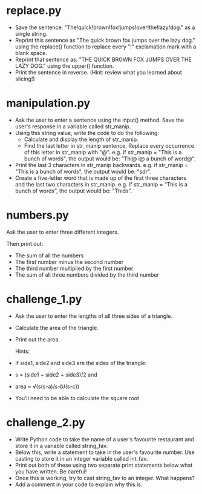 # replace.py
- Save the sentence: "The!quick!brown!fox!jumps!over!the!lazy!dog." as a single string.
- Reprint this sentence as "The quick brown fox jumps over the lazy dog." using the replace() function to replace every "!" exclamation mark with a blank space.
- Reprint that sentence as: "THE QUICK BROWN FOX JUMPS OVER THE LAZY DOG." using the upper() function.
- Print the sentence in reverse. (Hint: review what you learned about slicing!)

# manipulation.py
- Ask the user to enter a sentence using the input() method. Save the user's response in a variable called str_manip.
- Using this string value, write the code to do the following:
  + Calculate and display the length of str_manip.
  + Find the last letter in str_manip sentence. Replace every occurrence of this letter in str_manip with "@".
    e.g. if str_manip = "This is a bunch of words", the output would be: "Thi@ i@ a bunch of word@".
- Print the last 3 characters in str_manip backwards.
    e.g. if str_manip = "This is a bunch of words", the output would be: "sdr".
- Create a five-letter word that is made up of the first three characters and the last two characters in str_manip.
    e.g. if str_manip = “This is a bunch of words”, the output would be: "Thids".

# numbers.py
Ask the user to enter three different integers.

Then print out:
- The sum of all the numbers
- The first number minus the second number
- The third number multiplied by the first number
- The sum of all three numbers divided by the third number

# challenge_1.py
- Ask the user to enter the lengths of all three sides of a triangle.
- Calculate the area of the triangle.
- Print out the area.

  Hints:
- If side1, side2 and side3 are the sides of the triangle:
- s = (side1 + side2 + side3)/2 and
- area = √(s(s-a)*(s-b)*(s-c))
- You’ll need to be able to calculate the square root

# challenge_2.py
- Write Python code to take the name of a user's favourite restaurant and store it in a variable called string_fav.
- Below this, write a statement to take in the user's favourite number. Use
casting to store it in an integer variable called int_fav.
- Print out both of these using two separate print statements below what you have written. Be careful!
- Once this is working, try to cast string_fav to an integer. What happens?
- Add a comment in your code to explain why this is.
